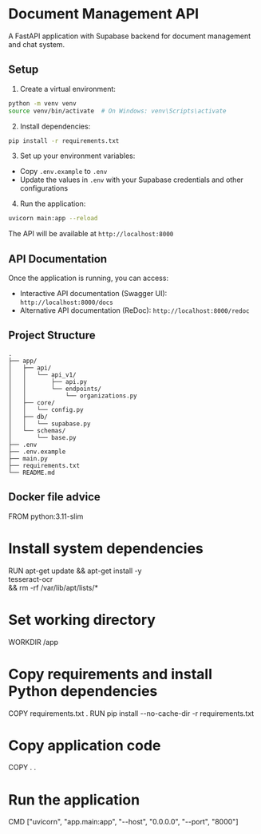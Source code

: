 # Document Management API

A FastAPI application with Supabase backend for document management and chat system.

## Setup

1. Create a virtual environment:
```bash
python -m venv venv
source venv/bin/activate  # On Windows: venv\Scripts\activate
```

2. Install dependencies:
```bash
pip install -r requirements.txt
```

3. Set up your environment variables:
- Copy `.env.example` to `.env`
- Update the values in `.env` with your Supabase credentials and other configurations

4. Run the application:
```bash
uvicorn main:app --reload
```

The API will be available at `http://localhost:8000`

## API Documentation

Once the application is running, you can access:
- Interactive API documentation (Swagger UI): `http://localhost:8000/docs`
- Alternative API documentation (ReDoc): `http://localhost:8000/redoc`

## Project Structure

```
.
├── app/
│   ├── api/
│   │   └── api_v1/
│   │       ├── api.py
│   │       └── endpoints/
│   │           └── organizations.py
│   ├── core/
│   │   └── config.py
│   ├── db/
│   │   └── supabase.py
│   └── schemas/
│       └── base.py
├── .env
├── .env.example
├── main.py
├── requirements.txt
└── README.md
```

## Docker file advice

FROM python:3.11-slim

# Install system dependencies
RUN apt-get update && apt-get install -y \
    tesseract-ocr \
    && rm -rf /var/lib/apt/lists/*

# Set working directory
WORKDIR /app

# Copy requirements and install Python dependencies
COPY requirements.txt .
RUN pip install --no-cache-dir -r requirements.txt

# Copy application code
COPY . .

# Run the application
CMD ["uvicorn", "app.main:app", "--host", "0.0.0.0", "--port", "8000"]

